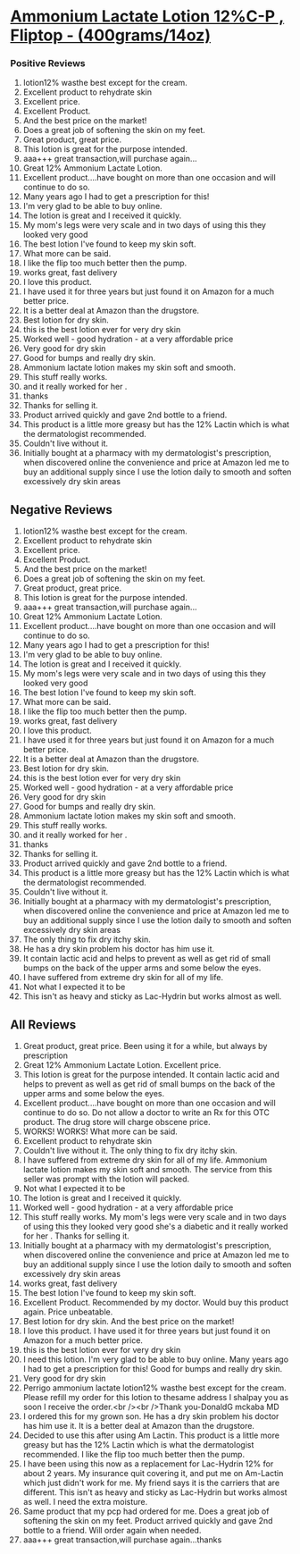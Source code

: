 # [Ammonium Lactate Lotion 12%C-P , Fliptop - (400grams/14oz)](https://products.checkmycream.com/products/Ammonium-Lactate-Lotion-12percentC-P-Fliptop-(400grams14oz).html)

### Positive Reviews

<ol>
      <li>lotion12% wasthe best except for the cream.  </li>
      <li>Excellent product to rehydrate skin</li>
      <li>Excellent price.</li>
      <li>Excellent Product.</li>
      <li>And the best price on the market!</li>
      <li>Does a great job of softening the skin on my feet.  </li>
      <li>Great product, great price.</li>
      <li>This lotion is great for the purpose intended.  </li>
      <li>aaa+++ great transaction,will purchase again...</li>
      <li>Great 12% Ammonium Lactate Lotion.</li>
      <li>Excellent product....have bought on more than one occasion and will continue to do so.  </li>
      <li>Many  years ago I had to get a prescription for this!  </li>
      <li>I&#x27;m very glad to be able to buy online.  </li>
      <li>The lotion is great and I received it quickly.</li>
      <li>My mom&#x27;s legs were very scale and in two days of using this they looked very good</li>
      <li>The best lotion I&#x27;ve found to keep my skin soft.</li>
      <li>What more can be said.</li>
      <li>I like the flip too much better then the pump.</li>
      <li>works great, fast delivery</li>
      <li>I love this product.</li>
      <li>I have used it for three years but just found it on Amazon for a much better price.</li>
      <li>It is a better deal at Amazon than the drugstore.</li>
      <li>Best lotion for dry skin.</li>
      <li>this is  the best lotion ever for very dry skin</li>
      <li>Worked well - good hydration - at a very affordable price</li>
      <li>Very good for dry skin</li>
      <li>Good for bumps and really dry skin.</li>
      <li>Ammonium lactate lotion makes my skin soft and smooth.</li>
      <li>This stuff really works.</li>
      <li>and it really worked for her .</li>
      <li>thanks</li>
      <li>Thanks for selling it.</li>
      <li>Product arrived quickly and gave 2nd bottle to a friend.  </li>
      <li>This product is a little more greasy but has the 12% Lactin which is what the dermatologist recommended.</li>
      <li>Couldn&#x27;t live without it.  </li>
      <li>Initially bought at a pharmacy with my dermatologist&#x27;s prescription, when discovered online the convenience and price at Amazon led me to buy an additional supply since I use the lotion daily to smooth and soften excessively dry skin areas</li>
</ol>


<h2>Negative Reviews</h2>
<ol>
<li> lotion12% wasthe best except for the cream.  </li>
<li> Excellent product to rehydrate skin</li>
<li> Excellent price.</li>
<li> Excellent Product.</li>
<li> And the best price on the market!</li>
<li> Does a great job of softening the skin on my feet.  </li>
<li> Great product, great price.</li>
<li> This lotion is great for the purpose intended.  </li>
<li> aaa+++ great transaction,will purchase again...</li>
<li> Great 12% Ammonium Lactate Lotion.</li>
<li> Excellent product....have bought on more than one occasion and will continue to do so.  </li>
<li> Many  years ago I had to get a prescription for this!  </li>
<li> I&#x27;m very glad to be able to buy online.  </li>
<li> The lotion is great and I received it quickly.</li>
<li> My mom&#x27;s legs were very scale and in two days of using this they looked very good</li>
<li> The best lotion I&#x27;ve found to keep my skin soft.</li>
<li> What more can be said.</li>
<li> I like the flip too much better then the pump.</li>
<li> works great, fast delivery</li>
<li> I love this product.</li>
<li> I have used it for three years but just found it on Amazon for a much better price.</li>
<li> It is a better deal at Amazon than the drugstore.</li>
<li> Best lotion for dry skin.</li>
<li> this is  the best lotion ever for very dry skin</li>
<li> Worked well - good hydration - at a very affordable price</li>
<li> Very good for dry skin</li>
<li> Good for bumps and really dry skin.</li>
<li> Ammonium lactate lotion makes my skin soft and smooth.</li>
<li> This stuff really works.</li>
<li> and it really worked for her .</li>
<li> thanks</li>
<li> Thanks for selling it.</li>
<li> Product arrived quickly and gave 2nd bottle to a friend.  </li>
<li> This product is a little more greasy but has the 12% Lactin which is what the dermatologist recommended.</li>
<li> Couldn&#x27;t live without it.  </li>
<li> Initially bought at a pharmacy with my dermatologist&#x27;s prescription, when discovered online the convenience and price at Amazon led me to buy an additional supply since I use the lotion daily to smooth and soften excessively dry skin areas</li>
<li> The only thing to fix dry itchy skin.</li>
<li> He has a dry skin problem his doctor has him use it.</li>
<li> It contain lactic acid and helps to prevent as well as get rid of small bumps on the back of the upper arms and some below the eyes.</li>
<li> I have suffered from extreme dry skin for all of my life.</li>
<li> Not what I expected it to be</li>
<li> This isn&#x27;t as heavy and sticky as Lac-Hydrin but works almost as well.</li>
</ol>

<h2>All Reviews</h2>

<ol>
    <li> Great product, great price. Been using it for a while, but always by prescription</li>
    <li> Great 12% Ammonium Lactate Lotion. Excellent price.</li>
    <li> This lotion is great for the purpose intended.  It contain lactic acid and helps to prevent as well as get rid of small bumps on the back of the upper arms and some below the eyes.</li>
    <li> Excellent product....have bought on more than one occasion and will continue to do so.  Do not allow a doctor to write an Rx for this OTC product.  The drug store will charge obscene price.</li>
    <li> WORKS! WORKS! What more can be said.</li>
    <li> Excellent product to rehydrate skin</li>
    <li> Couldn&#x27;t live without it.  The only thing to fix dry itchy skin.</li>
    <li> I have suffered from extreme dry skin for all of my life. Ammonium lactate lotion makes my skin soft and smooth. The service from  this seller was prompt with the lotion will packed.</li>
    <li> Not what I expected it to be</li>
    <li> The lotion is great and I received it quickly.</li>
    <li> Worked well - good hydration - at a very affordable price</li>
    <li> This stuff really works. My mom&#x27;s legs were very scale and in two days of using this they looked very good she&#x27;s a diabetic and it really worked for her . Thanks for selling it.</li>
    <li> Initially bought at a pharmacy with my dermatologist&#x27;s prescription, when discovered online the convenience and price at Amazon led me to buy an additional supply since I use the lotion daily to smooth and soften excessively dry skin areas</li>
    <li> works great, fast delivery</li>
    <li> The best lotion I&#x27;ve found to keep my skin soft.</li>
    <li> Excellent Product. Recommended by my doctor. Would buy this product again. Price unbeatable.</li>
    <li> Best lotion for dry skin. And the best price on the market!</li>
    <li> I love this product. I have used it for three years but just found it on Amazon for a much better price.</li>
    <li> this is  the best lotion ever for very dry skin</li>
    <li> I need this lotion.  I&#x27;m very glad to be able to buy online.  Many  years ago I had to get a prescription for this!  Good for bumps and really dry skin.</li>
    <li> Very good for dry skin</li>
    <li> Perrigo ammonium lactate lotion12% wasthe best except for the cream.  Please refill my order for this lotion to thesame address I shalpay you as soon I receive the order.&lt;br /&gt;&lt;br /&gt;Thank you-DonaldG mckaba MD</li>
    <li> I ordered this for my grown son. He has a dry skin problem his doctor has him use it. It is a better deal at Amazon than the drugstore.</li>
    <li> Decided to use this after using Am Lactin. This product is a little more greasy but has the 12% Lactin which is what the dermatologist recommended. I like the flip too much better then the pump.</li>
    <li> I have been using this now as a replacement for Lac-Hydrin 12% for about 2 years. My insurance quit covering it, and put me on Am-Lactin which just didn&#x27;t work for me. My friend says it is the carriers that are different. This isn&#x27;t as heavy and sticky as Lac-Hydrin but works almost as well. I need the extra moisture.</li>
    <li> Same product that my pcp had ordered for me.  Does a great job of softening the skin on my feet.  Product arrived quickly and gave 2nd bottle to a friend.  Will order again when needed.</li>
    <li> aaa+++ great transaction,will purchase again...thanks</li>
</ol>




